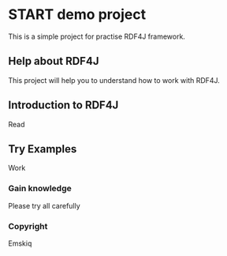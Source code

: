 # START demo project
This is a simple project for practise RDF4J framework.


## Help about  RDF4J
This project will help you to understand how to work with RDF4J.

## Introduction to RDF4J
Read

## Try Examples
Work

### Gain knowledge
Please try all carefully

### Copyright
Emskiq
